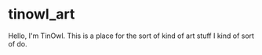 # tinowl_art

Hello, I'm TinOwl. This is a place for the sort of kind of art stuff I kind of sort of do. 
